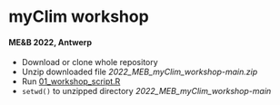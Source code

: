 # myClim workshop
#### ME&B 2022, Antwerp 

* Download or clone whole repository
* Unzip downloaded file *2022_MEB_myClim_workshop-main.zip*
* Run [01_workshop_script.R](./01_workshop_script.R)
* `setwd()` to unzipped directory *2022_MEB_myClim_workshop-main*
